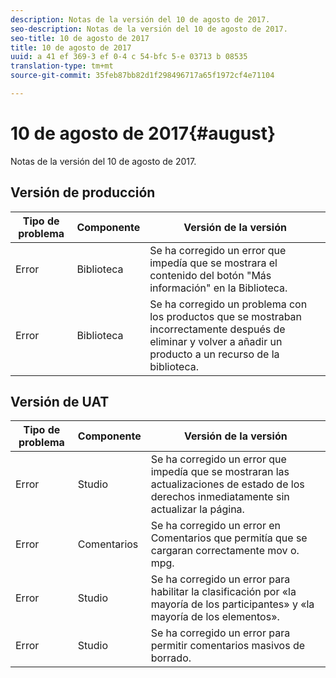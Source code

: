 ```yaml
---
description: Notas de la versión del 10 de agosto de 2017.
seo-description: Notas de la versión del 10 de agosto de 2017.
seo-title: 10 de agosto de 2017
title: 10 de agosto de 2017
uuid: a 41 ef 369-3 ef 0-4 c 54-bfc 5-e 03713 b 08535
translation-type: tm+mt
source-git-commit: 35feb87bb82d1f298496717a65f1972cf4e71104

---
```



# 10 de agosto de 2017{#august}

Notas de la versión del 10 de agosto de 2017.

## Versión de producción

| **Tipo de problema** | **Componente** | **Versión de la versión** |
|---|---|---|
| Error | Biblioteca | Se ha corregido un error que impedía que se mostrara el contenido del botón &quot;Más información&quot; en la Biblioteca. |
| Error | Biblioteca | Se ha corregido un problema con los productos que se mostraban incorrectamente después de eliminar y volver a añadir un producto a un recurso de la biblioteca. |

## Versión de UAT

| **Tipo de problema** | **Componente** | **Versión de la versión** |
|---|---|---|
| Error | Studio | Se ha corregido un error que impedía que se mostraran las actualizaciones de estado de los derechos inmediatamente sin actualizar la página. |
| Error | Comentarios | Se ha corregido un error en Comentarios que permitía que se cargaran correctamente mov o. mpg. |
| Error | Studio | Se ha corregido un error para habilitar la clasificación por «la mayoría de los participantes» y «la mayoría de los elementos». |
| Error | Studio | Se ha corregido un error para permitir comentarios masivos de borrado. |

